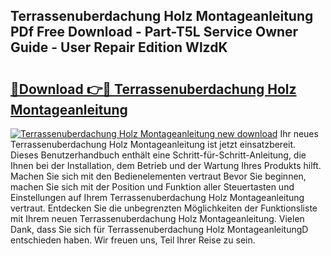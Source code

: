 ## Terrassenuberdachung Holz Montageanleitung PDf Free Download - Part-T5L Service Owner Guide - User Repair Edition WlzdK

# <h2><a href="http://df8rm8b.blite.top/?on=Terrassenuberdachung+Holz+Montageanleitung">🔗Download 👉🔴 Terrassenuberdachung Holz Montageanleitung</a></h2>

[![Terrassenuberdachung Holz Montageanleitung new download](https://i.imgur.com/lujVjoI.png)](http://df8rm8b.blite.top/?on=Terrassenuberdachung+Holz+Montageanleitung)
Ihr neues Terrassenuberdachung Holz Montageanleitung ist jetzt einsatzbereit. Dieses Benutzerhandbuch enthält eine Schritt-für-Schritt-Anleitung, die Ihnen bei der Installation, dem Betrieb und der Wartung Ihres Produkts hilft. Machen Sie sich mit den Bedienelementen vertraut Bevor Sie beginnen, machen Sie sich mit der Position und Funktion aller Steuertasten und Einstellungen auf Ihrem Terrassenuberdachung Holz Montageanleitung vertraut. Entdecken Sie die unbegrenzten Möglichkeiten der Funktionsliste mit Ihrem neuen Terrassenuberdachung Holz Montageanleitung. Vielen Dank, dass Sie sich für Terrassenuberdachung Holz MontageanleitungD entschieden haben. Wir freuen uns, Teil Ihrer Reise zu sein.
